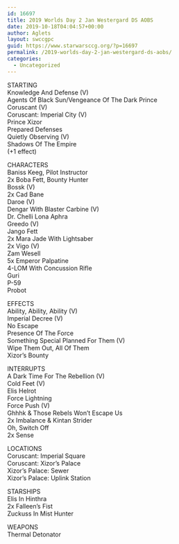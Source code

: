 ```yaml
---
id: 16697
title: 2019 Worlds Day 2 Jan Westergard DS AOBS
date: 2019-10-18T04:04:57+00:00
author: Aglets
layout: swccgpc
guid: https://www.starwarsccg.org/?p=16697
permalink: /2019-worlds-day-2-jan-westergard-ds-aobs/
categories:
  - Uncategorized
---
```

STARTING  
Knowledge And Defense (V)  
Agents Of Black Sun/Vengeance Of The Dark Prince  
Coruscant (V)  
Coruscant: Imperial City (V)  
Prince Xizor  
Prepared Defenses  
Quietly Observing (V)  
Shadows Of The Empire  
(+1 effect)

CHARACTERS  
Baniss Keeg, Pilot Instructor  
2x Boba Fett, Bounty Hunter  
Bossk (V)  
2x Cad Bane  
Daroe (V)  
Dengar With Blaster Carbine (V)  
Dr. Chelli Lona Aphra  
Greedo (V)  
Jango Fett  
2x Mara Jade With Lightsaber  
2x Vigo (V)  
Zam Wesell  
5x Emperor Palpatine  
4-LOM With Concussion Rifle  
Guri  
P-59  
Probot

EFFECTS  
Ability, Ability, Ability (V)  
Imperial Decree (V)  
No Escape  
Presence Of The Force  
Something Special Planned For Them (V)  
Wipe Them Out, All Of Them  
Xizor’s Bounty

INTERRUPTS  
A Dark Time For The Rebellion (V)  
Cold Feet (V)  
Elis Helrot  
Force Lightning  
Force Push (V)  
Ghhhk & Those Rebels Won’t Escape Us  
2x Imbalance & Kintan Strider  
Oh, Switch Off  
2x Sense

LOCATIONS  
Coruscant: Imperial Square  
Coruscant: Xizor’s Palace  
Xizor’s Palace: Sewer  
Xizor’s Palace: Uplink Station

STARSHIPS  
Elis In Hinthra  
2x Falleen’s Fist  
Zuckuss In Mist Hunter

WEAPONS  
Thermal Detonator